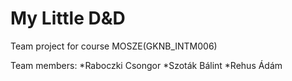 # My Little D&D
Team project for course MOSZE(GKNB_INTM006)

Team members:
  *Raboczki Csongor
  *Szoták Bálint
  *Rehus Ádám
